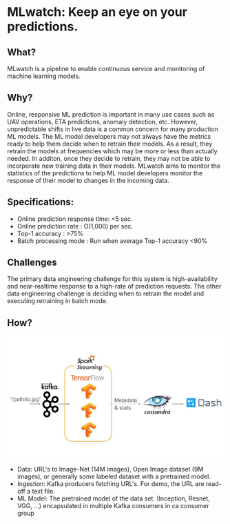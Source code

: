 # MLwatch: Keep an eye on your predictions.  

## What?
MLwatch is a pipeline to enable continuous service and monitoring of machine learning models.

## Why?
Online, responsive ML prediction is important in many use cases such as UAV operations, ETA predictions, anomaly detection, etc. However, unpredictable shifts in live data is a common concern for many production ML models. The ML model developers may not always have the metrics ready to help them decide when to retrain their models. As a result, they retrain the models at frequencies which may be more or less than actually needed. In additon, once they decide to retrain, they may not be able to incorporate new training data in their models. MLwatch aims to monitor the statistics of the predictions to help ML model developers monitor the response of their model to changes in the incoming data.

## Specifications:
* Online prediction response time: <5 sec.
* Online prediction rate         : O(1,000) per sec.
* Top-1 accuracy                 : >75%
* Batch processing mode          : Run when average Top-1 accuracy <90%

## Challenges

The primary data engineering challenge for this system is high-availability and near-realtime response to a high-rate of prediction requests. The other data engineering challenge is deciding when to retrain the model and executing retraining in batch mode. 

## How?

![Proposed architecture](./visuals/arch.jpg)

* Data: URL's to Image-Net (14M images), Open Image dataset (9M images), or generally some labeled dataset with a pretrained model. 
* Ingestion: Kafka producers fetching URL's. For demo, the URL are read-off a text file.
* ML Model: The pretrained model of the data set. (Inception, Resnet, VGG, ...) encapsulated in multiple Kafka consumers in ca consumer group


